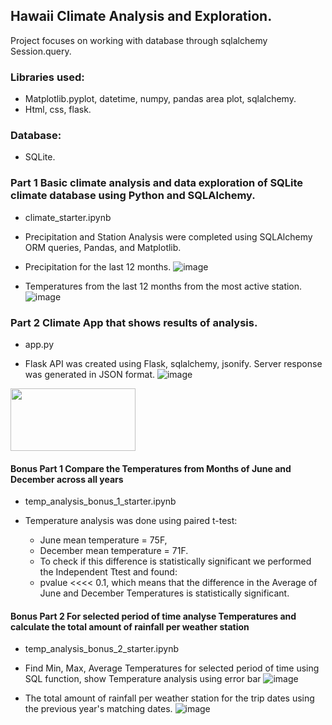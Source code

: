 ## Hawaii Climate Analysis and Exploration.
Project focuses on working with database through sqlalchemy Session.query.

### Libraries used:
* Matplotlib.pyplot, datetime, numpy, pandas area plot, sqlalchemy.
* Html, css, flask.

### Database:
* SQLite.

### Part 1 Basic climate analysis and data exploration of SQLite climate database using Python and SQLAlchemy.
* climate_starter.ipynb

* Precipitation and Station Analysis were completed using SQLAlchemy ORM queries, Pandas, and Matplotlib.
* Precipitation for the last 12 months.
![image](https://github.com/user-attachments/assets/29bfadf5-0452-4c60-bf4f-7fbec56a0d3b)
* Temperatures from the last 12 months from the most active station.
![image](https://github.com/user-attachments/assets/c3572c13-ffe6-4cab-a6e3-95c7541de5b9)

### Part 2 Climate App that shows results of analysis.
* app.py
  
* Flask API was created using Flask, sqlalchemy, jsonify. Server response was generated in JSON format.
![image](https://github.com/user-attachments/assets/65dad5f4-7967-402d-9f31-abd382d4bed9)
<img src="(https://github.com/user-attachments/assets/2c347fab-77aa-4edf-86e6-03bc57ea8ec0)" width="200" height="100">




#### Bonus Part 1 Compare the Temperatures from Months of June and December across all years
* temp_analysis_bonus_1_starter.ipynb
  
* Temperature analysis was done using paired t-test:
  - June mean temperature = 75F,
  - December mean temperature = 71F.
  - To check if this difference is statistically significant we performed the Independent Ttest and found:
  - pvalue <<<< 0.1, which means that the difference in the Average of June and December Temperatures is statistically significant.

#### Bonus Part 2 For selected period of time analyse Temperatures and calculate the total amount of rainfall per weather station
* temp_analysis_bonus_2_starter.ipynb
  
* Find Min, Max, Average Temperatures for selected period of time using SQL function, show Temperature analysis using error bar
  ![image](https://github.com/user-attachments/assets/5b081f76-9028-42de-a942-b612d5a70f34)
* The total amount of rainfall per weather station for the trip dates using the previous year's matching dates.
  ![image](https://github.com/user-attachments/assets/419b3032-72ef-416a-8b85-9a32dd304a9f)

